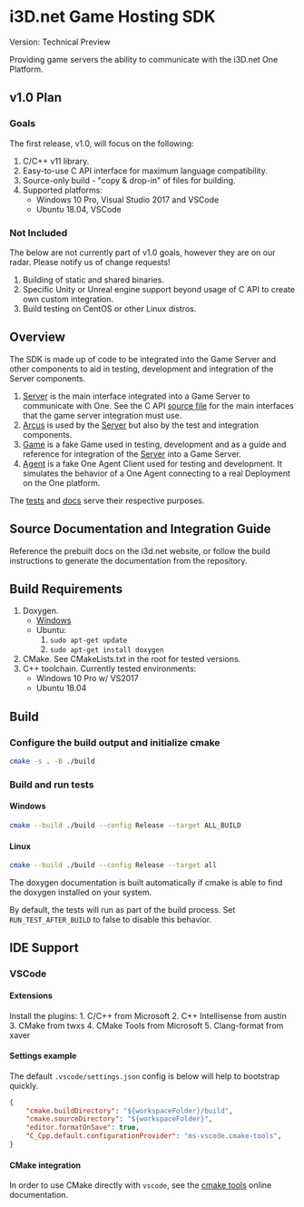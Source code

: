 # i3D.net Game Hosting SDK

Version: Technical Preview

Providing game servers the ability to communicate with the i3D.net One Platform.

## v1.0 Plan

### Goals

The first release, v1.0, will focus on the following:

1. C/C++ v11 library.
2. Easy-to-use C API interface for maximum language compatibility.
3. Source-only build - "copy & drop-in" of files for building.
4. Supported platforms:
    - Windows 10 Pro, Visual Studio 2017 and VSCode
    - Ubuntu 18.04, VSCode

### Not Included

The below are not currently part of v1.0 goals, however they are on our radar. Please notify us of change requests!

1. Building of static and shared binaries.
2. Specific Unity or Unreal engine support beyond usage of C API to create own custom integration.
3. Build testing on CentOS or other Linux distros.

## Overview

The SDK is made up of code to be integrated into the Game Server and other components to aid in testing, development and integration of the Server components.

1. [Server](one/server/readme.md) is the main interface integrated into a Game Server to communicate with One. See the C API [source file](one/server/c_api.h) for the main interfaces that the game server integration must use.
2. [Arcus](one/arcus/readme.md) is used by the [Server](one/server/readme.md) but also by the test and integration components.
3. [Game](one/game/readme.md) is a fake Game used in testing, development and as a guide and reference for integration of the [Server](one/server/readme.md) into a Game Server.
4. [Agent](one/agent/readme.md) is a fake One Agent Client used for testing and development. It simulates the behavior of a One Agent connecting to a real Deployment on the One platform.

The [tests](one/tests/readme.md) and [docs](one/docs/readme.md) serve their respective purposes.

## Source Documentation and Integration Guide

Reference the prebuilt docs on the i3d.net website, or follow the build instructions to generate the documentation from the repository.

## Build Requirements

1. Doxygen.
    - [Windows](https://www.doxygen.nl/manual/install.html#install_bin_windows)
    - Ubuntu:
        1. `sudo apt-get update`
        2. `sudo apt-get install doxygen`
2. CMake. See CMakeLists.txt in the root for tested versions.
3. C++ toolchain. Currently tested environments:
    - Windows 10 Pro w/ VS2017
    - Ubuntu 18.04

## Build

### Configure the build output and initialize cmake

```bash
cmake -s . -B ./build
```

### Build and run tests

#### Windows

```bash
cmake --build ./build --config Release --target ALL_BUILD
```

#### Linux

```bash
cmake --build ./build --config Release --target all
```

The doxygen documentation is built automatically if cmake is able to find the doxygen installed on your system.

By default, the tests will run as part of the build process. Set `RUN_TEST_AFTER_BUILD` to false to disable this behavior.

## IDE Support

### VSCode

#### Extensions

Install the plugins:
    1. C/C++ from Microsoft
    2. C++ Intellisense from austin
    3. CMake from twxs
    4. CMake Tools from Microsoft
    5. Clang-format from xaver

#### Settings example

The default `.vscode/settings.json` config is below will help to bootstrap quickly.

```json
{
    "cmake.buildDirectory": "${workspaceFolder}/build",
    "cmake.sourceDirectory": "${workspaceFolder}",
    "editor.formatOnSave": true,
    "C_Cpp.default.configurationProvider": "ms-vscode.cmake-tools",
}
```

#### CMake integration

In order to use CMake directly with `vscode`, see the [cmake tools](https://vector-of-bool.github.io/docs/vscode-cmake-tools/getting_started.html#cmake-tools-quick-start) online documentation.
